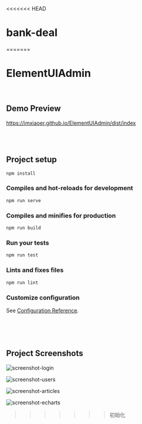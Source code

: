 <<<<<<< HEAD
# bank-deal
=======
# ElementUIAdmin

<br/>

## Demo Preview
<a href="https://imxiaoer.github.io/ElementUIAdmin/dist/index" target="_blank">https://imxiaoer.github.io/ElementUIAdmin/dist/index</a>

<br/><br/>

## Project setup
```
npm install
```

### Compiles and hot-reloads for development
```
npm run serve
```

### Compiles and minifies for production
```
npm run build
```

### Run your tests
```
npm run test
```

### Lints and fixes files
```
npm run lint
```

### Customize configuration
See [Configuration Reference](https://cli.vuejs.org/config/).

<br/><br/><br/>

## Project Screenshots

![screenshot-login](https://github.com/imxiaoer/ElementUIAdmin/blob/master/screenshot/screenshot-login.png)

![screenshot-users](https://github.com/imxiaoer/ElementUIAdmin/blob/master/screenshot/screenshot-users.png)

![screenshot-articles](https://github.com/imxiaoer/ElementUIAdmin/blob/master/screenshot/screenshot-articles.png)

![screenshot-echarts](https://github.com/imxiaoer/ElementUIAdmin/blob/master/screenshot/screenshot-charts.png)
>>>>>>> 初始化
